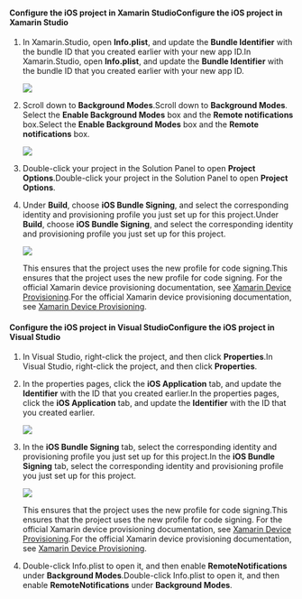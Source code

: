 #### <a name="configure-the-ios-project-in-xamarin-studio"></a><span data-ttu-id="17cb9-101">Configure the iOS project in Xamarin Studio</span><span class="sxs-lookup"><span data-stu-id="17cb9-101">Configure the iOS project in Xamarin Studio</span></span>
1. <span data-ttu-id="17cb9-102">In Xamarin.Studio, open **Info.plist**, and update the **Bundle Identifier** with the bundle ID that you created earlier with your new app ID.</span><span class="sxs-lookup"><span data-stu-id="17cb9-102">In Xamarin.Studio, open **Info.plist**, and update the **Bundle Identifier** with the bundle ID that you created earlier with your new app ID.</span></span>

    ![](https://docstestmedia1.blob.core.windows.net/azure-media/includes/media/app-service-mobile-xamarin-ios-configure-project/mobile-services-ios-push-21.png)
2. <span data-ttu-id="17cb9-103">Scroll down to **Background Modes**.</span><span class="sxs-lookup"><span data-stu-id="17cb9-103">Scroll down to **Background Modes**.</span></span> <span data-ttu-id="17cb9-104">Select the **Enable Background Modes** box and the **Remote notifications** box.</span><span class="sxs-lookup"><span data-stu-id="17cb9-104">Select the **Enable Background Modes** box and the **Remote notifications** box.</span></span>

    ![](https://docstestmedia1.blob.core.windows.net/azure-media/includes/media/app-service-mobile-xamarin-ios-configure-project/mobile-services-ios-push-22.png)
3. <span data-ttu-id="17cb9-105">Double-click your project in the Solution Panel to open **Project Options**.</span><span class="sxs-lookup"><span data-stu-id="17cb9-105">Double-click your project in the Solution Panel to open **Project Options**.</span></span>
4. <span data-ttu-id="17cb9-106">Under **Build**, choose **iOS Bundle Signing**, and select the corresponding identity and provisioning profile you just set up for this project.</span><span class="sxs-lookup"><span data-stu-id="17cb9-106">Under **Build**, choose **iOS Bundle Signing**, and select the corresponding identity and provisioning profile you just set up for this project.</span></span>

   ![](https://docstestmedia1.blob.core.windows.net/azure-media/includes/media/app-service-mobile-xamarin-ios-configure-project/mobile-services-ios-push-20.png)

   <span data-ttu-id="17cb9-107">This ensures that the project uses the new profile for code signing.</span><span class="sxs-lookup"><span data-stu-id="17cb9-107">This ensures that the project uses the new profile for code signing.</span></span> <span data-ttu-id="17cb9-108">For the official Xamarin device provisioning documentation, see [Xamarin Device Provisioning].</span><span class="sxs-lookup"><span data-stu-id="17cb9-108">For the official Xamarin device provisioning documentation, see [Xamarin Device Provisioning].</span></span>

#### <a name="configure-the-ios-project-in-visual-studio"></a><span data-ttu-id="17cb9-109">Configure the iOS project in Visual Studio</span><span class="sxs-lookup"><span data-stu-id="17cb9-109">Configure the iOS project in Visual Studio</span></span>
1. <span data-ttu-id="17cb9-110">In Visual Studio, right-click the project, and then click **Properties**.</span><span class="sxs-lookup"><span data-stu-id="17cb9-110">In Visual Studio, right-click the project, and then click **Properties**.</span></span>
2. <span data-ttu-id="17cb9-111">In the properties pages, click the **iOS Application** tab, and update the **Identifier** with the ID that you created earlier.</span><span class="sxs-lookup"><span data-stu-id="17cb9-111">In the properties pages, click the **iOS Application** tab, and update the **Identifier** with the ID that you created earlier.</span></span>

    ![](https://docstestmedia1.blob.core.windows.net/azure-media/includes/media/app-service-mobile-xamarin-ios-configure-project/mobile-services-ios-push-23.png)
3. <span data-ttu-id="17cb9-112">In the **iOS Bundle Signing** tab, select the corresponding identity and provisioning profile you just set up for this project.</span><span class="sxs-lookup"><span data-stu-id="17cb9-112">In the **iOS Bundle Signing** tab, select the corresponding identity and provisioning profile you just set up for this project.</span></span>

    ![](https://docstestmedia1.blob.core.windows.net/azure-media/includes/media/app-service-mobile-xamarin-ios-configure-project/mobile-services-ios-push-24.png)

    <span data-ttu-id="17cb9-113">This ensures that the project uses the new profile for code signing.</span><span class="sxs-lookup"><span data-stu-id="17cb9-113">This ensures that the project uses the new profile for code signing.</span></span> <span data-ttu-id="17cb9-114">For the official Xamarin device provisioning documentation, see [Xamarin Device Provisioning].</span><span class="sxs-lookup"><span data-stu-id="17cb9-114">For the official Xamarin device provisioning documentation, see [Xamarin Device Provisioning].</span></span>
4. <span data-ttu-id="17cb9-115">Double-click Info.plist to open it, and then enable **RemoteNotifications** under **Background Modes**.</span><span class="sxs-lookup"><span data-stu-id="17cb9-115">Double-click Info.plist to open it, and then enable **RemoteNotifications** under **Background Modes**.</span></span>

[Xamarin Device Provisioning]: http://developer.xamarin.com/guides/ios/getting_started/installation/device_provisioning/





